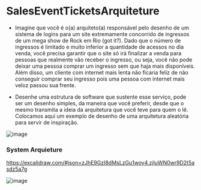# SalesEventTicketsArquiteture

- Imagine que você é o(a) arquiteto(a) responsável pelo desenho de um sistema de logins para um site extremamente concorrido de ingressos de um mega show de Rock em Rio (got it?). Dado que o número de ingressos é limitado e muito inferior a quantidade de acessos no dia venda, você precisa garantir que o site só irá finalizar a venda para pessoas que realmente vão receber o ingresso, ou seja, você não pode deixar uma pessoa comprar um ingresso sem que haja mais disponíveis. Além disso, um cliente com internet mais lenta não ficaria feliz de não conseguir comprar seu ingresso pois uma pessoa com internet mais veloz passou sua frente.

- Desenhe uma estrutura de software que sustente esse serviço, pode ser um desenho simples, da maneira que você preferir, desde que o mesmo transmita a ideia da arquitetura que você teve para quem o lê. Colocamos aqui um exemplo de desenho de uma arquitetura aleatória para servir de inspiração.

![image](https://github.com/user-attachments/assets/d21852a5-b262-4be5-a0f8-75f27d8ff978)

### System Arquieture

https://excalidraw.com/#json=zJhE9GzI8dMsLzGu1woy4,zjluWN0wr9D2t5asdz5a7g

![image](https://github.com/user-attachments/assets/1a8e1a29-62a7-41c7-bb8e-a74405c9f741)


